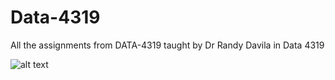 # Data-4319
 All the assignments from DATA-4319 taught by Dr Randy Davila in Data 4319
 
 ![alt text](https://mitsloan.mit.edu/sites/default/files/styles/article_header/public/2021-04/machine-learning_2.jpg?h=865425c3&itok=AJPWyQXS)
